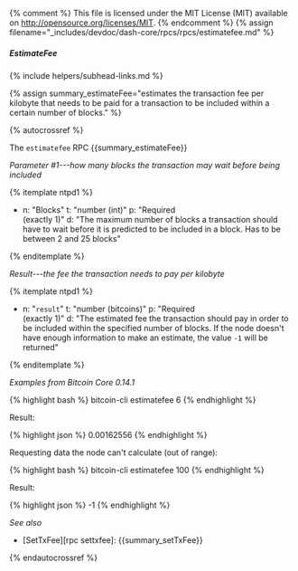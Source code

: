 {% comment %}
This file is licensed under the MIT License (MIT) available on
http://opensource.org/licenses/MIT.
{% endcomment %}
{% assign filename="_includes/devdoc/dash-core/rpcs/rpcs/estimatefee.md" %}

##### EstimateFee
{% include helpers/subhead-links.md %}

{% assign summary_estimateFee="estimates the transaction fee per kilobyte that needs to be paid for a transaction to be included within a certain number of blocks." %}

{% autocrossref %}

The `estimatefee` RPC {{summary_estimateFee}}

*Parameter #1---how many blocks the transaction may wait before being included*

{% itemplate ntpd1 %}
- n: "Blocks"
  t: "number (int)"
  p: "Required<br>(exactly 1)"
  d: "The maximum number of blocks a transaction should have to wait before it is predicted to be included in a block. Has to be between 2 and 25 blocks"

{% enditemplate %}

*Result---the fee the transaction needs to pay per kilobyte*

{% itemplate ntpd1 %}
- n: "`result`"
  t: "number (bitcoins)"
  p: "Required<br>(exactly 1)"
  d: "The estimated fee the transaction should pay in order to be included within the specified number of blocks.  If the node doesn't have enough information to make an estimate, the value `-1` will be returned"

{% enditemplate %}

*Examples from Bitcoin Core 0.14.1*

{% highlight bash %}
bitcoin-cli estimatefee 6
{% endhighlight %}

Result:

{% highlight json %}
0.00162556
{% endhighlight %}

Requesting data the node can't calculate (out of range):

{% highlight bash %}
bitcoin-cli estimatefee 100
{% endhighlight %}

Result:

{% highlight json %}
-1
{% endhighlight %}

*See also*

* [SetTxFee][rpc settxfee]: {{summary_setTxFee}}

{% endautocrossref %}
